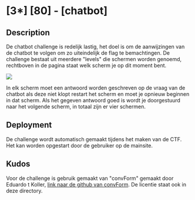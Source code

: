 # [3*] [80] - [chatbot]

## Description
De chatbot challenge is redelijk lastig, het doel is om de aanwijzingen van de chatbot te volgen om zo uiteindelijk de flag te bemachtingen. De challenge bestaat uit meerdere "levels" die schermen worden genoemd, rechtboven in de pagina staat welk scherm je op dit moment bent.

![](https://cdn.discordapp.com/attachments/755558865302585355/846046108153151508/Scherm1.jpg)

In elk scherm moet een antwoord worden geschreven op de vraag van de chatbot als deze niet klopt restart het scherm en moet je opnieuw beginnen in dat scherm. Als het gegeven antwoord goed is wordt je doorgestuurd naar het volgende scherm, in totaal zijn er vier schermen. 

## Deployment
De challenge wordt automatisch gemaakt tijdens het maken van de CTF. Het kan worden opgestart door de gebruiker op de mainsite.

## Kudos
Voor de challenge is gebruik gemaakt van "convForm" gemaakt door Eduardo t Koller, [link naar de github van convForm](https://github.com/eduardotkoller/convForm).
De licentie staat ook in deze directory.  
